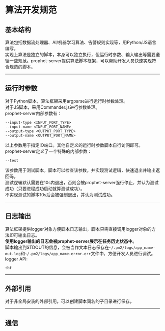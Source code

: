 # 算法开发规范  

## 基本结构  

算法包括数据流处理器、AI/机器学习算法、告警规则实现等，用Python/JS语言编写。  
实现上算法是独立的脚本，本身可以独立执行，但运行时参数、输入输出等需要遵循一些规范。prophet-server提供算法脚本框架，可以帮助开发人员快速实现符合规范的脚本。  

---  
## 运行时参数  

对于Python脚本，算法框架采用argparse进行运行时参数处理。  
对于JS脚本，采用Commander.js进行参数处理。  
prophet-server内部参数有：  
```
--input-type <INPUT_PORT_TYPE>
--input-name <INPUT_PORT_NAME>
--output-type <OUTPUT_PORT_TYPE>
--output-name <OUTPUT_PORT_NAME>
```

以上参数用于指定IO端口。其他自定义的运行时参数脚本自行访问即可。  
prophet-server定义了一个特殊的内部参数：  
```
--test
```

该参数用于测试脚本，脚本可以检查该参数，并实现测试逻辑，快速退出并输出返回码。  
测试逻辑默认需要在10s内退出，否则会被prophet-server强行停止，并认为测试成功（只要进程成功启动就算测试成功）。  
不实现测试的脚本10s后会被强制退出，并认为测试成功。  

---  
## 日志输出  

算法框架提供logger对象方便脚本日志输出，脚本只需直接调用logger对象的方法即可输出日志。  
**使用logger输出的日志会被prophet-server展示在任务历史状态中。**  
脚本输出到STDOUT的信息，会被当作文本日志保存在`~/.pm2/logs/app_name-out.log`和`~/.pm2/logs/app_name-error.err`文件中，方便开发人员进行调试。  
logger API:  
```
tbf
```

---  
## 外部引用  

对于非全局安装的外部引用，可以创建脚本同名的子目录进行保存。  

---  
## 通信  

